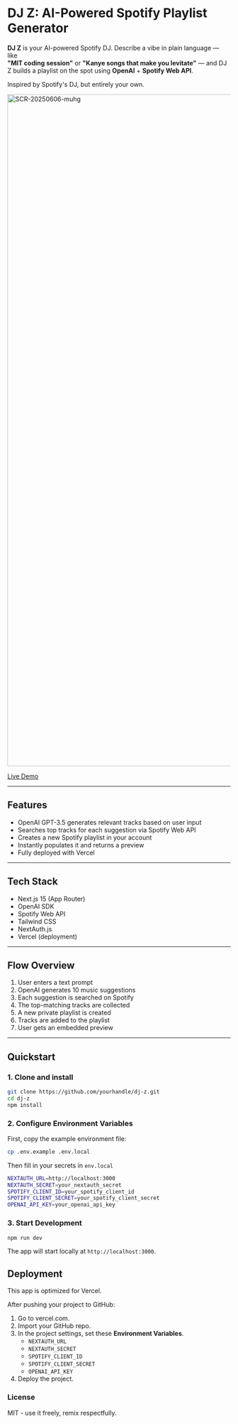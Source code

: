 # DJ Z: AI-Powered Spotify Playlist Generator

**DJ Z** is your AI-powered Spotify DJ. Describe a vibe in plain language — like  
**"MIT coding session"** or **"Kanye songs that make you levitate"** — and DJ Z builds a playlist on the spot using **OpenAI** + **Spotify Web API**.

Inspired by Spotify's DJ, but entirely your own.

<img width="1512" alt="SCR-20250606-muhg" src="https://github.com/user-attachments/assets/095742f6-edb1-4282-8644-10bfd005b86c" />


[Live Demo](https://prompt-playlist.vercel.app)

---

## Features

- OpenAI GPT-3.5 generates relevant tracks based on user input  
- Searches top tracks for each suggestion via Spotify Web API  
- Creates a new Spotify playlist in your account  
- Instantly populates it and returns a preview  
- Fully deployed with Vercel  

---

## Tech Stack

- Next.js 15 (App Router)  
- OpenAI SDK  
- Spotify Web API  
- Tailwind CSS  
- NextAuth.js  
- Vercel (deployment)  

---

## Flow Overview

1. User enters a text prompt  
2. OpenAI generates 10 music suggestions  
3. Each suggestion is searched on Spotify  
4. The top-matching tracks are collected  
5. A new private playlist is created  
6. Tracks are added to the playlist  
7. User gets an embedded preview  

---

## Quickstart

### 1. Clone and install

```bash
git clone https://github.com/yourhandle/dj-z.git
cd dj-z
npm install
```

### 2. Configure Environment Variables

First, copy the example environment file:

```bash
cp .env.example .env.local
```

Then fill in your secrets in `env.local`

```bash
NEXTAUTH_URL=http://localhost:3000
NEXTAUTH_SECRET=your_nextauth_secret
SPOTIFY_CLIENT_ID=your_spotify_client_id
SPOTIFY_CLIENT_SECRET=your_spotify_client_secret
OPENAI_API_KEY=your_openai_api_key
```

### 3. Start Development

```bash
npm run dev
```

The app will start locally at `http://localhost:3000`.


## Deployment 

This app is optimized for Vercel.

After pushing your project to GitHub:

1. Go to vercel.com.
2. Import your GitHub repo.
3. In the project settings, set these **Environment Variables**.
    - `NEXTAUTH_URL`  
    - `NEXTAUTH_SECRET` 
    - `SPOTIFY_CLIENT_ID`  
    - `SPOTIFY_CLIENT_SECRET`  
    - `OPENAI_API_KEY`
4. Deploy the project.

### License

MIT - use it freely, remix respectfully.

   





